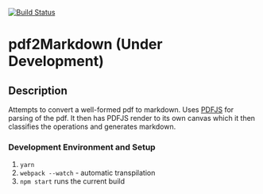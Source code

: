 [![Build Status](https://travis-ci.org/timthez/pdf2markdown.svg?branch=master)](https://travis-ci.org/timthez/pdf2markdown)

# pdf2Markdown (Under Development)

## Description
Attempts to convert a well-formed pdf to markdown. Uses [PDFJS](https://github.com/mozilla/pdf.js/) for parsing of the pdf. It then has PDFJS render to its own canvas which it then classifies the operations and generates markdown.

### Development Environment and Setup
1. ```yarn``` 
2. ```webpack --watch``` - automatic transpilation 
4. ```npm start``` runs the current build
